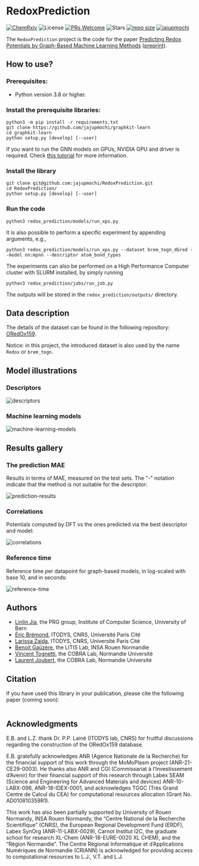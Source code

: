# RedoxPrediction

[//]: # ([![DOI]&#40;https://zenodo.org/badge/DOI/10.5281/zenodo.5560005.svg&#41;]&#40;https://doi.org/10.5281/zenodo.5560005&#41;)
[//]: # ([![ACPR 2023]&#40;https://img.shields.io/badge/ACPR-2023-blue&#41;]&#40;https://ericlab.org/acpr2023/&#41;)
[![ChemRxiv](https://img.shields.io/badge/ChemRxiv-black)](https://chemrxiv.org/engage/chemrxiv/article-details/654bb7202c3c11ed71fc350b)
![License](https://img.shields.io/github/license/jajupmochi/RedoxPrediction.svg?color=blue)
[![PRs Welcome](https://img.shields.io/badge/PRs-welcome-brightgreen.svg?style=flat-square)](http://makeapullrequest.com)
![Stars](https://img.shields.io/github/stars/jajupmochi/RedoxPrediction?color=yellow)
[![repo size](https://img.shields.io/github/repo-size/jajupmochi/RedoxPrediction.svg)](https://github.com/jajupmochi/RedoxPrediction/archive/master.zip) 
[![jajupmochi](https://img.shields.io/twitter/follow/jajupmochi?style=social&logo=twitter)](https://twitter.com/intent/follow?screen_name=jajupmochi) 

The `RedoxPrediction` project is the code for the paper 
[Predicting Redox Potentials by Graph-Based Machine Learning Methods](whatwhat?) ([preprint](https://chemrxiv.org/engage/chemrxiv/article-details/654bb7202c3c11ed71fc350b)).

[//]: # (published in the proceedings of [ACPR 2023]&#40;https://ericlab.org/acpr2023/&#41;.)

## How to use?

### Prerequisites:

- Python version 3.8 or higher.

### Install the prerequisite libraries:

```
python3 -m pip install -r requirements.txt
git clone https://github.com/jajupmochi/graphkit-learn
cd graphkit-learn
python setup.py [develop] [--user]
```

If you want to run the GNN models on GPUs, NVIDIA GPU and driver is required. 
Check [this tutorial](https://zhuanlan.zhihu.com/p/634250809) for more information.

### Install the library

```
git clone git@github.com:jajupmochi/RedoxPrediction.git
cd RedoxPrediction/
python setup.py [develop] [--user]
```

### Run the code

```
python3 redox_prediction/models/run_xps.py
```

It is also possible to perform a specific experiment by appending arguments, e.g.,

```
python3 redox_prediction/models/run_xps.py --dataset brem_togn_dGred --model nn:mpnn --descriptor atom_bond_types
```
The experiments can also be performed on a High Performance Computer cluster with
SLURM installed, by simply running 
```
python3 redox_prediction/jobs/run_job.py
```
The outputs will be stored in the `redox_prediction/outputs/` directory.

## Data description

The details of the dataset can be found in the following repository:
[ORedOx159](https://github.com/ANRMoMoPlasm/ORedOx159).

Notice: in this project, the introduced dataset is also used by the name `Redox` or `brem_togn`.

## Model illustrations

### Descriptors

![descriptors](redox_prediction/figures/jcc2023_ml_framework_descriptors.svg)

### Machine learning models

![machine-learning-models](redox_prediction/figures/jcc2023_ml_framework_models.svg)

## Results gallery

### The prediction MAE

Results in terms of MAE, measured on the test sets. The "-" notation indicate that the method is not suitable for the descriptor:

![prediction-results](redox_prediction/figures/the_prediction_mae.png)

### Correlations

Potentials computed by DFT vs the ones predicted via the best descriptor and model:

![correlations](redox_prediction/figures/best_correlations.svg)

### Reference time

Reference time per datapoint for graph-based
models, in log-scaled with base 10, and in seconds:

![reference-time](redox_prediction/figures/heatmap_ref_time.svg)

## Authors

* [Linlin Jia](https://jajupmochi.github.io/), the PRG group, Institute of Computer Science, University of Bern
* [Éric Brémond](https://www.itodys.univ-paris-diderot.fr/fr/annuaire/chimie-theorique-et-modelisation-ctm/eric-bremond),  ITODYS, CNRS, Université Paris Cité
* [Larissa Zaida](https://www.linkedin.com/in/larissa-zaida-58b9631a4/?originalSubdomain=fr), ITODYS, CNRS, Université Paris Cité
* [Benoit Gaüzère](https://bgauzere.github.io/), the LITIS Lab, INSA Rouen Normandie
* [Vincent Tognetti](https://www.lab-cobra.fr/annuaire/tognetti-vincent/), the COBRA Lab, Normandie Université
* [ Laurent Joubert](https://www.lab-cobra.fr/annuaire/joubert-laurent/), the COBRA Lab, Normandie Université

## Citation

If you have used this library in your publication, please cite the following paper (coming soon):

```
```

## Acknowledgments

E.B. and L.Z. thank Dr. P.P. Lainé (ITODYS lab,
CNRS) for fruitful discussions regarding the construction
of the ORedOx159 database.

E.B. gratefully acknowledges ANR (Agence Nationale
de la Recherche) for the financial support of this work
through the MoMoPlasm project (ANR-21-CE29-0003).
He thanks also ANR and CGI (Commissariat à l’Investissement d’Avenir) for their financial support of this
research through Labex SEAM (Science and Engineering
for Advanced Materials and devices) ANR-10-LABX-096,
ANR-18-IDEX-0001, and acknowledges TGGC (Très
Grand Centre de Calcul du CEA) for computational resources allocation (Grant No. AD010810359R1).

This work has also been partially supported by University of Rouen Normandy, INSA Rouen Normandy,
the “Centre National de la Recherche Scientifique”
(CNRS), the European Regional Development Fund
(ERDF), Labex SynOrg (ANR-11-LABX-0029), Carnot
Institut I2C, the graduate school for research XL-Chem
(ANR-18-EURE-0020 XL CHEM), and the “Région Normandie”. The Centre Régional Informatique et d’Applications Numériques de Normandie (CRIANN) is acknowledged for providing access to computational resources to L.J., V.T. and L.J.
